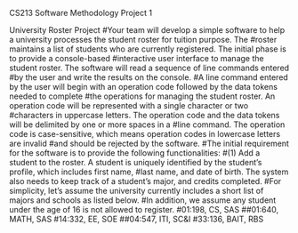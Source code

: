 CS213 Software Methodology Project 1

University Roster Project
#Your team will develop a simple software to help a university processes the student roster for tuition purpose. The
#roster maintains a list of students who are currently registered. The initial phase is to provide a console-based
#interactive user interface to manage the student roster. The software will read a sequence of line commands entered
#by the user and write the results on the console.
#A line command entered by the user will begin with an operation code followed by the data tokens needed to complete
#the operations for managing the student roster. An operation code will be represented with a single character or two
#characters in uppercase letters. The operation code and the data tokens will be delimited by one or more spaces in a
#line command. The operation code is case-sensitive, which means operation codes in lowercase letters are invalid
#and should be rejected by the software.
#The initial requirement for the software is to provide the following functionalities:
#(1) Add a student to the roster. A student is uniquely identified by the student’s profile, which includes first name,
#last name, and date of birth. The system also needs to keep track of a student’s major, and credits completed.
#For simplicity, let’s assume the university currently includes a short list of majors and schools as listed below.
#In addition, we assume any student under the age of 16 is not allowed to register.
#01:198, CS, SAS
##01:640, MATH, SAS
#14:332, EE, SOE
##04:547, ITI, SC&I
#33:136, BAIT, RBS
